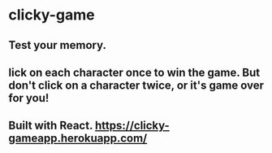 # clicky-game
## Test your memory.
## lick on each character once to win the game. But don't click on a character twice, or it's game over for you!
## Built with React. https://clicky-gameapp.herokuapp.com/
